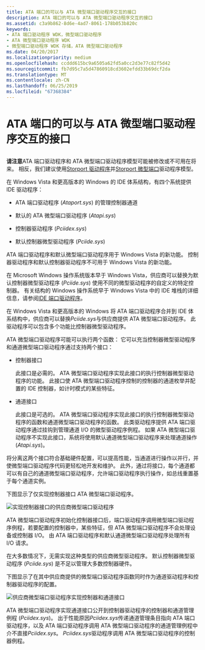 ```yaml
---
title: ATA 端口的可以与 ATA 微型端口驱动程序交互的接口
description: ATA 端口的可以与 ATA 微型端口驱动程序交互的接口
ms.assetid: c3a9b862-8d6e-4ad7-8061-178b053b820c
keywords:
- ATA 端口驱动程序 WDK，微型端口驱动程序
- ATA 微型端口驱动程序 WDK
- 微型端口驱动程序 WDK 存储，ATA 微型端口驱动程序
ms.date: 04/20/2017
ms.localizationpriority: medium
ms.openlocfilehash: ccddd615bc9a6505a62fd5a0cc2d3e77c82f5d42
ms.sourcegitcommit: fb7d95c7a5d47860918cd3602efdd33b69dcf2da
ms.translationtype: MT
ms.contentlocale: zh-CN
ms.lasthandoff: 06/25/2019
ms.locfileid: "67368384"
---
```

# <a name="ata-ports-interface-with-ata-miniport-drivers"></a>ATA 端口的可以与 ATA 微型端口驱动程序交互的接口


## <span id="ddk_ata_ports_interface_with_ata_minport_drivers_kg"></span><span id="DDK_ATA_PORTS_INTERFACE_WITH_ATA_MINPORT_DRIVERS_KG"></span>


**请注意**ATA 端口驱动程序和 ATA 微型端口驱动程序模型可能被修改或不可用在将来。 相反，我们建议使用[Storport 驱动程序](https://docs.microsoft.com/windows-hardware/drivers/storage/storport-driver)并[Storport 微型端口](https://docs.microsoft.com/windows-hardware/drivers/storage/storport-miniport-drivers)驱动程序模型。


在 Windows Vista 和更高版本的 Windows 的 IDE 体系结构，有四个系统提供 IDE 驱动程序：

-   ATA 端口驱动程序 (*Ataport.sys*) 的管理控制器通道

-   默认的 ATA 微型端口驱动程序 (*Atapi.sys*)

-   控制器驱动程序 (*Pciidex.sys*)

-   默认控制器微型驱动程序 (*Pciide.sys*)

ATA 端口驱动程序和默认微型端口驱动程序用于 Windows Vista 的新功能。 控制器驱动程序和默认控制器驱动程序不可用于 Windows Vista 的新功能。

在 Microsoft Windows 操作系统版本早于 Windows Vista，供应商可以替换为默认控制器微型驱动程序 (*Pciide.sys*) 使用不同的微型驱动程序的自定义的特定控制器。 有关结构的 Windows 操作系统早于 Windows Vista 中的 IDE 堆栈的详细信息，请参阅[IDE 端口驱动程序](ide-port-driver.md)。

在 Windows Vista 和更高版本的 Windows 将 ATA 端口驱动程序合并到 IDE 体系结构中，供应商可以替换*Pciide.sys*与供应商提供 ATA 微型端口驱动程序。 此驱动程序可以包含多个功能比控制器微型驱动程序。

ATA 微型端口驱动程序可能可以执行两个函数： 它可以充当控制器微型驱动程序和通道微型端口驱动程序通过支持两个接口：

-   控制器接口

    此接口是必需的。 ATA 微型端口驱动程序实现此接口的执行控制器微型驱动程序的功能。 此接口使 ATA 微型端口驱动程序控制的控制器的通道枚举并配置的 IDE 控制器，如计时模式的某些特征。

-   通道接口

    此接口是可选的。 ATA 微型端口驱动程序实现此接口的执行控制器微型驱动程序的函数和通道微型端口驱动程序的函数。 此类驱动程序提供 ATA 端口驱动程序通过挂钩到管理通道 I/O 的微型驱动程序例程。 如果 ATA 微型端口驱动程序不实现此接口，系统将使用默认通道微型端口驱动程序来处理通道操作 (*Atapi.sys*)。

将分离这两个接口符合基础硬件配置，可以提高性能，当通道进行操作以并行，并使微型端口驱动程序代码更轻松地开发和维护。 此外，通过将接口，每个通道都可以有自己的通道微型端口驱动程序，允许端口驱动程序执行操作，如总线重置基于每个通道实例。

下图显示了仅实现控制器接口 ATA 微型端口驱动程序。

![实现控制器接口的供应商微型端口驱动程序](images/ataport1.png)

ATA 微型端口驱动程序初始化控制器接口后，端口驱动程序调用微型端口驱动程序例程，若要配置的控制器中，某些特征，但 ATA 微型端口驱动程序不会处理设备或控制器 I/O。 由 ATA 端口驱动程序和默认通道微型端口驱动程序处理所有 I/O 请求。

在大多数情况下，无需实现这种类型的供应商微型驱动程序。 默认控制器微型驱动程序 (*Pciide.sys*) 是不足以管理大多数控制器硬件。

下图显示了在其中供应商提供的微型端口驱动程序函数同时作为通道驱动程序和控制器驱动程序的配置。

![供应商微型端口驱动程序实现控制器和通道接口](images/ataport2.png)

ATA 微型端口驱动程序实现通道接口公开到控制器驱动程序的控制器和通道管理例程 (*Pciidex.sys*)。 出于性能原因*Pciidex.sys*传递通道管理条目指向 ATA 端口驱动程序，以及 ATA 端口驱动程序调用 ATA 微型端口驱动程序的通道管理例程中介不直接*Pciidex.sys*。 *Pciidex.sys*驱动程序调用 ATA 微型端口驱动程序的控制器例程。

 

 



